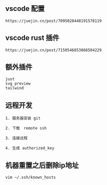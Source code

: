 ## vscode 配置
```text
https://juejin.cn/post/7095028448191578119
```

## vscode rust 插件
```text
https://juejin.cn/post/7150546853866504229
```

## 额外插件
```text
just
svg preview
tailwind

```

## 远程开发
```text
1. 服务器安装 git

2. 下载　remote ssh

3. 连接远程

4. 生成 authorized_key
```

## 机器重置之后删除ip地址
```
vim ~/.ssh/known_hosts
```